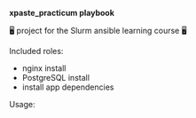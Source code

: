 **xpaste_practicum playbook**


🖥️ project for the Slurm ansible learning course 🖥️

Included roles:
 - nginx install
 - PostgreSQL install 
 - install app dependencies

Usage:


